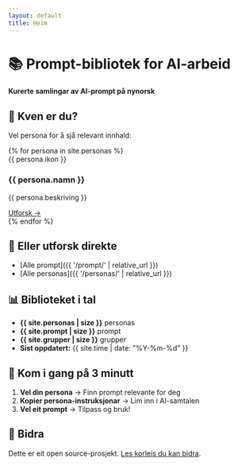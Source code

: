```yaml
---
layout: default
title: Heim
---
```


# 📚 Prompt-bibliotek for AI-arbeid

**Kurerte samlingar av AI-prompt på nynorsk**

## 🎯 Kven er du?

Vel persona for å sjå relevant innhald:

<div class="persona-grid">
  {% for persona in site.personas %}
  <div class="persona-card">
    <div class="persona-icon">{{ persona.ikon }}</div>
    <h3>{{ persona.namn }}</h3>
    <p>{{ persona.beskriving }}</p>
    <a href="{{ persona.url | relative_url }}">Utforsk →</a>
  </div>
  {% endfor %}
</div>

## 📖 Eller utforsk direkte

- [Alle prompt]({{ '/prompt/' | relative_url }})
- [Alle personas]({{ '/personas/' | relative_url }})

## 📊 Biblioteket i tal

- **{{ site.personas | size }}** personas
- **{{ site.prompt | size }}** prompt
- **{{ site.grupper | size }}** grupper
- **Sist oppdatert:** {{ site.time | date: "%Y-%m-%d" }}

## 🚀 Kom i gang på 3 minutt

1. **Vel din persona** → Finn prompt relevante for deg
2. **Kopier persona-instruksjonar** → Lim inn i AI-samtalen
3. **Vel eit prompt** → Tilpass og bruk!

## 🤝 Bidra

Dette er eit open source-prosjekt. [Les korleis du kan bidra](CONTRIBUTING.html).